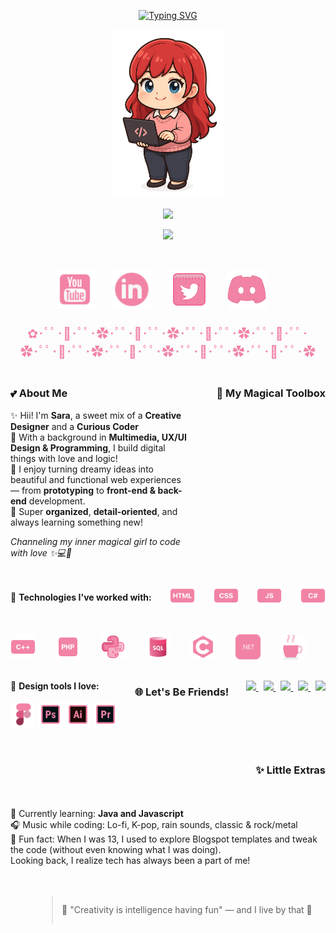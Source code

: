 <p align="center">
  <a href="https://github.com/DenverCoder1/readme-typing-svg">
    <img src="https://readme-typing-svg.demolab.com?font=Quicksand&size=36&pause=1000&color=F283A5&center=true&vCenter=true&width=400&lines=Hey%2C+I'm+Sara!+%F0%9F%8C%B9" alt="Typing SVG" />
  </a>
</p>


<!--char-->
<p align="center">
  <img src="https://github.com/saramchq/saramchq/raw/main/assets/char.png" alt="Sara chibi character" width="180"/>
</p>
<!-- Typing SVG -->
<p align="center">
  <!-- Typing SVG baseado no projeto de DenverCoder1 -->
  <a href="https://github.com/DenverCoder1/readme-typing-svg">
    <img src="https://readme-typing-svg.demolab.com/?lines=Creative%20Dev%20%26%20UX%2FUI%20Designer;Always%20learning%20something%20new%20%F0%9F%8C%9F;Coding%20with%20love%20and%20a%20bit%20of%20magic%20%E2%9C%A8&font=Quicksand&center=true&width=500&height=45&color=F79BCF&vCenter=true&pause=1000&size=20" />
  </a>
</p>

<!--status-->
<p align="center">
  <img src="https://github-readme-stats.vercel.app/api?username=saramchq&show_icons=true&title_color=F283A5&icon_color=F283A5&text_color=F6D7E0&bg_color=00000000&border_radius=10" />
</p>

<br>
<p align="center">
  <a href="https://www.youtube.com/@saralunee"><img width="64px" src="https://github.com/saramchq/saramchq/blob/main/assets/icons8-youtube-48.png"/></a>
  &#8287;&#8287;&#8287;&#8287;&#8287;
  <a href="https://www.linkedin.com/in/saraluisam/"><img width="64px" src="https://github.com/saramchq/saramchq/blob/main/assets/icons8-linkedin-48.png"/></a>
  &#8287;&#8287;&#8287;&#8287;&#8287;
  <a href="https://twitter.com/saracoding"><img width="64px" src="https://github.com/saramchq/saramchq/blob/main/assets/icons8-twitter-squared-64.png"/></a>
  &#8287;&#8287;&#8287;&#8287;&#8287;
  <a href="https://discord.gg/users/saracoding"><img width="64px" src="https://github.com/saramchq/saramchq/blob/main/assets/icons8-discord-80.png"/></a>
  &#8287;&#8287;&#8287;&#8287;&#8287;

<p align="center" style="color: #F283A5; font-size: 20px;">✿･ﾟﾟ･🌸･ﾟﾟ･✿･ﾟﾟ･🌸･ﾟﾟ･✿･ﾟﾟ･🌸･ﾟﾟ･✿･ﾟﾟ･🌸･ﾟﾟ･✿･ﾟﾟ･🌸･ﾟﾟ･✿･ﾟﾟ･🌸･ﾟﾟ･✿･ﾟﾟ･🌸･ﾟﾟ･✿･ﾟﾟ･🌸･ﾟﾟ･✿</p>



<div style="display: flex; justify-content: space-between; align-items: flex-start; gap: 20px; flex-wrap: wrap;">

  <div style="flex: 1; min-width: 250px; max-width: 500px;">
    <h3>💕 About Me</h3>
    <p>
      ✨ Hii! I'm <b>Sara</b>, a sweet mix of a <b>Creative Designer</b> and a <b>Curious Coder</b><br>
      🌸 With a background in <b>Multimedia, UX/UI Design & Programming</b>, I build digital things with love and logic!<br>
      🎀 I enjoy turning dreamy ideas into beautiful and functional web experiences — from <b>prototyping</b> to <b>front-end & back-end</b> development.<br>
      🧁 Super <b>organized</b>, <b>detail-oriented</b>, and always learning something new!
    </p>
    <p><i>Channeling my inner magical girl to code with love ✨💻🌙</i></p>
  </div>

---
<h3>💼 My Magical Toolbox</h3>

🧪 <b>Technologies I've worked with:</b><br><br>

<img src="https://github.com/saramchq/saramchq/blob/main/assets/icons8-html-48.png" width="40" title="HTML5"/>
<img src="https://github.com/saramchq/saramchq/blob/main/assets/icons8-css-48.png" width="40" title="CSS3"/>
<img src="https://github.com/saramchq/saramchq/blob/main/assets/icons8-js-48.png" width="40" title=".javascript"/>
<img src="https://github.com/saramchq/saramchq/blob/main/assets/icons8-cs-48.png" width="40" title="C#"/>
<img src="https://github.com/saramchq/saramchq/blob/main/assets/icons8-c-plus-plus-48.png" width="40" title="C++"/>
<img src="https://github.com/saramchq/saramchq/blob/main/assets/icons8-php-48.png" width="40" title="PHP"/>
<img src="https://github.com/saramchq/saramchq/blob/main/assets/icons8-python-64.png" width="40" title="Python"/>
<img src="https://github.com/saramchq/saramchq/blob/main/assets/icons8-sql-48.png" width="40" title="MySQL"/>
<img src="https://github.com/saramchq/saramchq/blob/main/assets/icons8-c-48.png" width="40" title="C"/>
<img src="https://github.com/saramchq/saramchq/blob/main/assets/icons8-.net-32.png" width="40" title=".NET"/>
<img src="https://github.com/saramchq/saramchq/blob/main/assets/icons8-java-58.png" width="40" title=".java"/>
<br><br>


🎨 <b>Design tools I love:</b><br><br>
<img src="https://github.com/saramchq/saramchq/blob/main/assets/figma.png" width="40" title="Figma"/>
<img src="https://github.com/saramchq/saramchq/blob/main/assets/ps.png" width="40" title="PS"/>
<img src="https://github.com/saramchq/saramchq/blob/main/assets/icons8-illustrator-48.png" width="40" title="Illustrator"/>
<img src="https://github.com/saramchq/saramchq/blob/main/assets/premiere.png" width="40" title="Premiere"/>

### 🌐 Let's Be Friends!

<p align="center">
  <a href="https://www.youtube.com/@saralunee" target="_blank">
    <img src="https://img.shields.io/static/v1?message=YouTube&logo=youtube&label=&color=F283A5&logoColor=white&style=for-the-badge" height="35"/>
  </a>&nbsp;
  <a href="https://www.instagram.com/saracoding/" target="_blank">
    <img src="https://img.shields.io/static/v1?message=Instagram&logo=instagram&label=&color=F283A5&logoColor=white&style=for-the-badge" height="35"/>
  </a>&nbsp;
  <a href="https://discordapp.com/users/saracoding" target="_blank">
    <img src="https://img.shields.io/static/v1?message=Discord&logo=discord&label=&color=F283A5&logoColor=white&style=for-the-badge" height="35"/>
  </a>&nbsp;
  <a href="mailto:saaracoding@gmail.com" target="_blank">
    <img src="https://img.shields.io/static/v1?message=Gmail&logo=gmail&label=&color=F283A5&logoColor=white&style=for-the-badge" height="35"/>
  </a>&nbsp;
  <a href="https://www.linkedin.com/in/saraluisam/" target="_blank">
    <img src="https://img.shields.io/static/v1?message=LinkedIn&logo=linkedin&label=&color=F283A5&logoColor=white&style=for-the-badge" height="35"/>
  </a>
</p>

---

### ✨ Little Extras

🌷 Currently learning: **Java and Javascript**  
🎧 Music while coding: Lo-fi, K-pop, rain sounds, classic & rock/metal<br>
🧸 Fun fact: When I was 13, I used to explore Blogspot templates and tweak the code (without even knowing what I was doing). <br>
Looking back, I realize tech has always been a part of me!</p>

---

> 🌙 "Creativity is intelligence having fun" — and I live by that 💖


---

